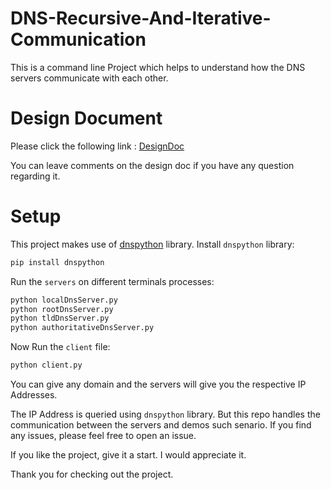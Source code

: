 # DNS-Recursive-And-Iterative-Communication

This is a command line Project which helps to understand how the DNS servers communicate with each other.

# Design Document

Please click the following link : [DesignDoc](https://docs.google.com/document/d/1Eimv41L5Ux_zGSOL4soyMJsISRuCdBDwVvvInedXIpI/edit?usp=sharing)

You can leave comments on the design doc if you have any question regarding it.

# Setup

This project makes use of [dnspython](https://github.com/rthalley/dnspython) library.
Install `dnspython` library:

```bash
pip install dnspython
```

Run the `servers` on different terminals processes:

```bash
python localDnsServer.py
python rootDnsServer.py
python tldDnsServer.py
python authoritativeDnsServer.py
```

Now Run the `client` file:

```bash
python client.py
```

You can give any domain and the servers will give you the respective IP Addresses.

The IP Address is queried using `dnspython` library. But this repo handles the communication between the servers and demos such senario.
If you find any issues, please feel free to open an issue.

If you like the project, give it a start. I would appreciate it.

Thank you for checking out the project.
